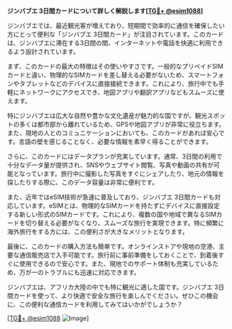 **ジンバブエ 3日間カードについて詳しく解説します[[TG💪+ @esim1088](https://t.me/s/esim1088)]**

ジンバブエでは、最近観光客が増えており、短期間で効率的に通信を確保したい方にとって便利な「ジンバブエ 3日間カード」が注目されています。このカードは、ジンバブエに滞在する3日間の間、インターネットや電話を快適に利用できるよう設計されています。

まず、このカードの最大の特徴はその使いやすさです。一般的なプリペイドSIMカードと違い、物理的なSIMカードを差し替える必要がないため、スマートフォンやタブレットなどのデバイスに直接接続できます。これにより、旅行中でも手軽にネットワークにアクセスでき、地図アプリや翻訳アプリなどもスムーズに使えます。

特にジンバブエは広大な自然や豊かな文化遺産が魅力的な国ですが、観光スポットの多くは都市部から離れているため、GPSや地図アプリが非常に役立ちます。また、現地の人とのコミュニケーションにおいても、このカードがあれば安心です。言語の壁を感じることなく、必要な情報を素早く得ることができます。

さらに、このカードにはデータプランが充実しています。通常、3日間の利用で十分なデータ量が提供され、SNSやウェブサイト閲覧、写真や動画の共有が可能となっています。旅行中に撮影した写真をすぐにシェアしたり、地元の情報を探したりする際に、このデータ容量は非常に便利です。

また、近年ではeSIM技術が急速に普及しており、ジンバブエ 3日間カードも対応しています。eSIMとは、物理的なSIMカードを持たずにデバイスに直接設定する新しい形式のSIMカードです。これにより、複数の国や地域で異なるSIMカードを切り替える必要がなくなり、スムーズな旅行を実現できます。特に頻繁に海外旅行をする方には、この便利さが大きなメリットとなります。

最後に、このカードの購入方法も簡単です。オンラインストアや現地の空港、主要な通信販売店で入手可能です。旅行前に事前準備をしておくことで、到着後すぐに使用できるので安心です。また、現地でのサポート体制も充実しているため、万が一のトラブルにも迅速に対応できます。

ジンバブエは、アフリカ大陸の中でも特に観光に適した国です。ジンバブエ 3日間カードを使って、より快適で安全な旅行を楽しんでください。ぜひこの機会に、この便利な通信カードを利用してみてはいかがでしょうか？

[[TG💪+ @esim1088](https://t.me/s/esim1088) ![Image](https://i.postimg.cc/Y0z9fWf4/image.png)]